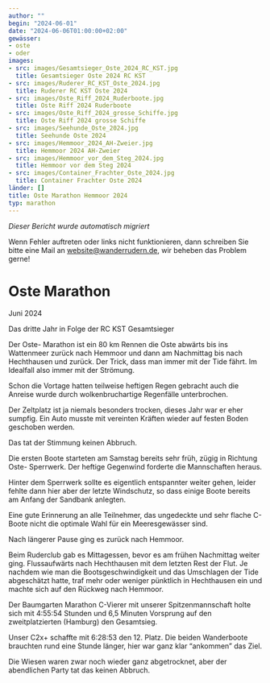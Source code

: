 ```yaml
---
author: ""
begin: "2024-06-01"
date: "2024-06-06T01:00:00+02:00"
gewässer:
- oste
- oder
images:
- src: images/Gesamtsieger_Oste_2024_RC_KST.jpg
  title: Gesamtsieger Oste 2024 RC KST
- src: images/Ruderer_RC_KST_Oste_2024.jpg
  title: Ruderer RC KST Oste 2024
- src: images/Oste_Riff_2024_Ruderboote.jpg
  title: Oste Riff 2024 Ruderboote
- src: images/Oste_Riff_2024_grosse_Schiffe.jpg
  title: Oste Riff 2024 grosse Schiffe
- src: images/Seehunde_Oste_2024.jpg
  title: Seehunde Oste 2024
- src: images/Hemmoor_2024_AH-Zweier.jpg
  title: Hemmoor 2024 AH-Zweier
- src: images/Hemmoor_vor_dem_Steg_2024.jpg
  title: Hemmoor vor dem Steg 2024
- src: images/Container_Frachter_Oste_2024.jpg
  title: Container Frachter Oste 2024
länder: []
title: Oste Marathon Hemmoor 2024
typ: marathon
---
```



*Dieser Bericht wurde automatisch migriert*

Wenn Fehler auftreten oder links nicht funktionieren, dann schreiben Sie bitte eine Mail an website@wanderrudern.de, wir beheben das Problem gerne!



# Oste Marathon


Juni 2024

Das dritte Jahr in Folge der RC KST Gesamtsieger

Der Oste- Marathon ist ein 80 km Rennen die Oste abwärts bis ins Wattenmeer zurück nach Hemmoor und dann am Nachmittag bis nach Hechthausen und zurück. Der Trick, dass man immer mit der Tide fährt. Im Idealfall also immer mit der Strömung.

Schon die Vortage hatten teilweise heftigen Regen gebracht auch die Anreise wurde durch wolkenbruchartige Regenfälle unterbrochen.

Der Zeltplatz ist ja niemals besonders trocken, dieses Jahr war er eher sumpfig. Ein Auto musste mit vereinten Kräften wieder auf festen Boden geschoben werden.

Das tat der Stimmung keinen Abbruch.

Die ersten Boote starteten am Samstag bereits sehr früh, zügig in Richtung Oste- Sperrwerk. Der heftige Gegenwind forderte die Mannschaften heraus.

Hinter dem Sperrwerk sollte es eigentlich entspannter weiter gehen, leider fehlte dann hier aber der letzte Windschutz, so dass einige Boote bereits am Anfang der Sandbank anlegten.

Eine gute Erinnerung an alle Teilnehmer, das ungedeckte und sehr flache C-Boote nicht die optimale Wahl für ein Meeresgewässer sind.

Nach längerer Pause ging es zurück nach Hemmoor.

Beim Ruderclub gab es Mittagessen, bevor es am frühen Nachmittag weiter ging. Flussaufwärts nach Hechthausen mit dem letzten Rest der Flut. Je nachdem wie man die Bootsgeschwindigkeit und das Umschlagen der Tide abgeschätzt hatte, traf mehr oder weniger pünktlich in Hechthausen ein und machte sich auf den Rückweg nach Hemmoor.

Der Baumgarten Marathon C-Vierer mit unserer Spitzenmannschaft holte sich mit 4:55:54 Stunden und 6,5 Minuten Vorsprung auf den zweitplatzierten (Hamburg) den Gesamtsieg.

Unser C2x+ schaffte mit 6:28:53 den 12. Platz. Die beiden Wanderboote brauchten rund eine Stunde länger, hier war ganz klar “ankommen” das Ziel.

Die Wiesen waren zwar noch wieder ganz abgetrocknet, aber der abendlichen Party tat das keinen Abbruch.